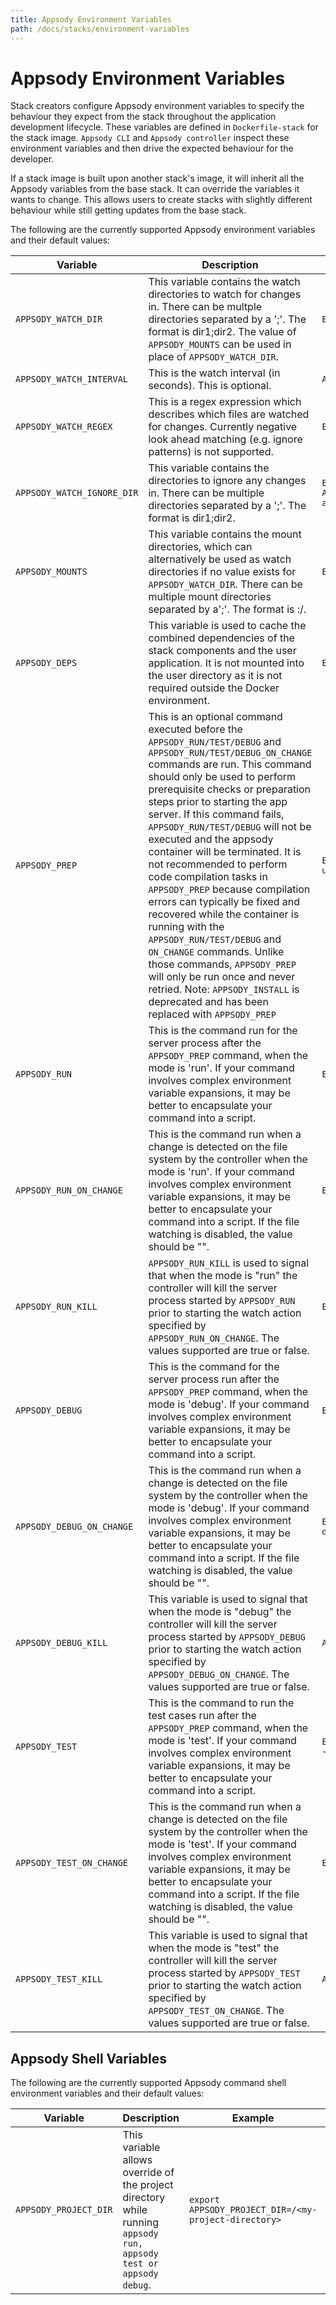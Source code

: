 ```yaml
---
title: Appsody Environment Variables
path: /docs/stacks/environment-variables
---
```

# Appsody Environment Variables
Stack creators configure Appsody environment variables to specify the behaviour they expect from the stack throughout the application development lifecycle. These variables are defined in ```Dockerfile-stack``` for the stack image. ```Appsody CLI``` and ```Appsody controller``` inspect these environment variables and then drive the expected behaviour for the developer.

If a stack image is built upon another stack's image, it will inherit all the Appsody variables from the base stack. It can override the variables it wants to change. This allows users to create stacks with slightly different behaviour while still getting updates from the base stack.

The following are the currently supported Appsody environment variables and their default values:

| Variable                       | Description                                                                                                                                                                                                                                                                                              | Example                                                           | Default   |
|--------------------------------|----------------------------------------------------------------------------------------------------------------------------------------------------------------------------------------------------------------------------------------------------------------------------------------------------------|-------------------------------------------------------------------|-----------|
| ```APPSODY_WATCH_DIR```        | This variable contains the watch directories to watch for changes in. There can be multple directories separated by a ';'. The format is dir1;dir2. The value of ```APPSODY_MOUNTS``` can be used in place of ```APPSODY_WATCH_DIR```.                                                                   | ```ENV APPSODY_WATCH_DIR=/project/user-app```                     |  N/A         |
| ```APPSODY_WATCH_INTERVAL```   | This is the watch interval (in seconds). This is optional.                                                                                                                                                                                                                                               | ```APPSODY_WATCH_INTERVAL = 3```                                  | 2 seconds |
| ```APPSODY_WATCH_REGEX```      | This is a regex expression which describes which files are watched for changes. Currently negative look ahead matching (e.g. ignore patterns) is not supported.                                                                                                                                          | ```ENV APPSODY_WATCH_REGEX="^.*.js$"```                           | (^..java$)|(^..js$)|(^.*.go$)          |
| ```APPSODY_WATCH_IGNORE_DIR``` | This variable contains the directories to ignore any changes in. There can be multiple directories separated by a ';'. The format is dir1;dir2.                                                                                                                                                          | ```ENV APPSODY_WATCH_IGNORE_DIR=/project/user-app/node_modules``` |  N/A         |
| ```APPSODY_MOUNTS```           | This variable contains the mount directories, which can alternatively be used as watch directories if no value exists for  ```APPSODY_WATCH_DIR```.              There can be multiple mount directories separated by a';'. The format is :/.                                                            | ```ENV APPSODY_MOUNTS=/:/project/user-app```                      |  N/A         |
| ```APPSODY_DEPS```           | This variable is used to cache the combined dependencies of the stack components and the user application. It is not mounted into the user directory as it is not required outside the Docker environment.                                                            | ```ENV APPSODY_DEPS=/project/deps```                      |  N/A         |
| ```APPSODY_PREP```          | This is an optional command executed before the ```APPSODY_RUN/TEST/DEBUG``` and ```APPSODY_RUN/TEST/DEBUG_ON_CHANGE``` commands are run. This command should only be used to perform prerequisite checks or preparation steps prior to starting the app server. If this command fails, ```APPSODY_RUN/TEST/DEBUG``` will not be executed and the appsody container will be terminated. It is not recommended to perform code compilation tasks in ```APPSODY_PREP``` because compilation errors can typically be fixed and recovered while the container is running with the ```APPSODY_RUN/TEST/DEBUG``` and ```ON_CHANGE``` commands. Unlike those commands, ```APPSODY_PREP``` will only be run once and never retried. Note: ```APPSODY_INSTALL``` is deprecated and has been replaced with ```APPSODY_PREP```                                                                                  | ```ENV APPSODY_PREP="npm install --prefix user-app"```        |   N/A        |
| ```APPSODY_RUN```              | This is the command run for the server process after the ```APPSODY_PREP``` command, when the mode is 'run'. If your command involves complex environment variable expansions, it may be better to encapsulate your command into a script.                                                            | ```ENV APPSODY_RUN="npm start"```                                 |   N/A        |
| ```APPSODY_RUN_ON_CHANGE```    | This is the command run when a change is detected on the file system by the controller when the mode is 'run'. If your command involves complex environment variable expansions, it may be better to encapsulate your command into a script. If the file watching is disabled, the value should be "".   | ```ENV APPSODY_RUN_ON_CHANGE="npm start"```                       |   N/A        |
| ```APPSODY_RUN_KILL```         | ```APPSODY_RUN_KILL``` is used to signal that when the mode is "run" the controller will kill the server process started by ```APPSODY_RUN``` prior to starting the watch action specified by ```APPSODY_RUN_ON_CHANGE```. The values supported are true or false.                                       | ```ENV APPSODY_RUN_KILL=<true/false>```                           | true      |
| ```APPSODY_DEBUG```            | This is the command for the server process run after the ```APPSODY_PREP``` command, when the mode is 'debug'. If your command involves complex environment variable expansions, it may be better to encapsulate your command into a script.                                                          | ```ENV APPSODY_DEBUG="npm run debug"```                           |   N/A        |
| ```APPSODY_DEBUG_ON_CHANGE```  | This is the command run when a change is detected on the file system by the controller when the mode is 'debug'. If your command involves complex environment variable expansions, it may be better to encapsulate your command into a script. If the file watching is disabled, the value should be "". | ```ENV APPSODY_DEBUG_ON_CHANGE="npm run debug"```                 |    N/A       |
| ```APPSODY_DEBUG_KILL```       | This variable is used to signal that when the mode is "debug" the controller will kill the server process started by ```APPSODY_DEBUG``` prior to starting the watch action specified by ```APPSODY_DEBUG_ON_CHANGE```. The values supported are true or false.                                           | ```APPSODY_DEBUG_KILL=<true/false>```                             | true      |
| ```APPSODY_TEST```             | This is the command to run the test cases run after the ```APPSODY_PREP``` command, when the mode is 'test'. If your command involves complex environment variable expansions, it may be better to encapsulate your command into a script.                                                            | ```ENV APPSODY_TEST="npm test && npm test --prefix user-app"```   |   N/A        |
| ```APPSODY_TEST_ON_CHANGE```   | This is the command run when a change is detected on the file system by the controller when the mode is 'test'. If your command involves complex environment variable expansions, it may be better to encapsulate your command into a script. If the file watching is disabled, the value should be "".  | ```ENV APPSODY_TEST_ON_CHANGE=""```                               |  N/A         |
| ```APPSODY_TEST_KILL```        | This variable is used to signal that when the mode is "test" the controller will kill the server process started by ```APPSODY_TEST``` prior to starting the watch action specified by ```APPSODY_TEST_ON_CHANGE```. The values supported are true or false.                                             | ```APPSODY_TEST_KILL=<true/false>```                              | true      |

     
## Appsody Shell Variables
  
The following are the currently supported Appsody command shell environment variables and their default values:  

| Variable                           | Description                                                                                                                                                                                                                                                                                              | Example                                                           | Default   |
|--------------------------------|----------------------------------------------------------------------------------------------------------------------------------------------------------------------------------------------------------------------------------------------------------------------------------------------------------|-------------------------------------------------------------------|-----------|
| ```APPSODY_PROJECT_DIR```        | This variable allows override of the project directory while running  ```appsody run, appsody test or appsody debug```.                                              | ```export APPSODY_PROJECT_DIR=/<my-project-directory>```                              | /project      |


